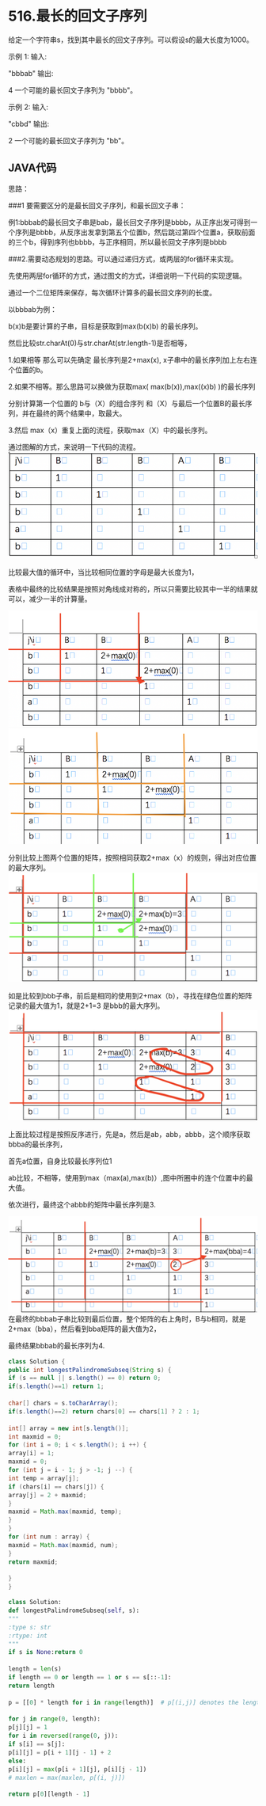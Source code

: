 # 516.最长的回文子序列

给定一个字符串s，找到其中最长的回文子序列。可以假设s的最大长度为1000。

示例 1:
输入:

"bbbab"
输出:

4
一个可能的最长回文子序列为 "bbbb"。

示例 2:
输入:

"cbbd"
输出:

2
一个可能的最长回文子序列为 "bb"。

## JAVA代码  

思路：

###1  要需要区分的是最长回文子序列，和最长回文子串：

例1:bbbab的最长回文子串是bab，最长回文子序列是bbbb，从正序出发可得到一个序列是bbbb，从反序出发拿到第五个位置b，然后跳过第四个位置a，获取前面的三个b，得到序列也bbbb，与正序相同，所以最长回文子序列是bbbb

###2.需要动态规划的思路。可以通过递归方式，或两层的for循环来实现。

先使用两层for循环的方式，通过图文的方式，详细说明一下代码的实现逻辑。

通过一个二位矩阵来保存，每次循环计算多的最长回文序列的长度。

以bbbab为例：

b(x)b是要计算的子串，目标是获取到max(b(x)b) 的最长序列。

然后比较str.charAt(0)与str.charAt(str.length-1)是否相等，

1.如果相等 那么可以先确定 最长序列是2+max(x), x子串中的最长序列加上左右连个位置的b。

2.如果不相等。那么思路可以换做为获取max(  max(b(x)),max((x)b) )的最长序列

分别计算第一个位置的 b与（X）的组合序列  和（X）与最后一个位置B的最长序列，并在最终的两个结果中，取最大。


3.然后 max（x）重复上面的流程，获取max（X）中的最长序列。

通过图解的方式，来说明一下代码的流程。
![Alt text](./516-1.png)

比较最大值的循环中，当比较相同位置的字母是最大长度为1，

表格中最终的比较结果是按照对角线成对称的，所以只需要比较其中一半的结果就可以，减少一半的计算量。

![Alt text](./516-2.png)
![Alt text](./516-3.png)

分别比较上图两个位置的矩阵，按照相同获取2+max（x）的规则，得出对应位置的最大序列。
![Alt text](./516-4.png)

如是比较到bbb子串，前后是相同的使用到2+max（b），寻找在绿色位置的矩阵记录的最大值为1，就是2+1=3 是bbb的最大序列。
![Alt text](./516-5.png)

上面比较过程是按照反序进行，先是a，然后是ab，abb，abbb，这个顺序获取bbba的最长序列，


首先a位置，自身比较最长序列位1

ab比较，不相等，使用到max（max(a),max(b)）,图中所圈中的连个位置中的最大值。

依次进行，最终这个abbb的矩阵中最长序列是3.


![Alt text](./516-6.png)
在最终的bbbab子串比较到最后位置，整个矩阵的右上角时，B与b相同，就是2+max（bba），然后看到bba矩阵的最大值为2，

最终结果bbbab的最长序列为4.




```Java
class Solution {
public int longestPalindromeSubseq(String s) {
if (s == null || s.length() == 0) return 0;
if(s.length()==1) return 1;

char[] chars = s.toCharArray();
if(s.length()==2) return chars[0] == chars[1] ? 2 : 1;

int[] array = new int[s.length()];
int maxmid = 0;
for (int i = 0; i < s.length(); i ++) {
array[i] = 1;
maxmid = 0;
for (int j = i - 1; j > -1; j --) {
int temp = array[j];
if (chars[i] == chars[j]) {
array[j] = 2 + maxmid;
}
maxmid = Math.max(maxmid, temp);
}
}
for (int num : array) {
maxmid = Math.max(maxmid, num);
}
return maxmid;

}
}
```

```python
class Solution:
def longestPalindromeSubseq(self, s):
"""
:type s: str
:rtype: int
"""
if s is None:return 0

length = len(s)
if length == 0 or length == 1 or s == s[::-1]:
return length

p = [[0] * length for i in range(length)]  # p[(i,j)] denotes the length of the palindromic subsequence in the range from i to j.

for j in range(0, length):
p[j][j] = 1
for i in reversed(range(0, j)):
if s[i] == s[j]:
p[i][j] = p[i + 1][j - 1] + 2
else:
p[i][j] = max(p[i + 1][j], p[i][j - 1])
# maxlen = max(maxlen, p[(i, j)])

return p[0][length - 1]
```
